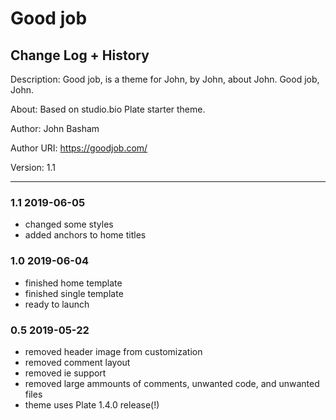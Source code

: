 # Good job
## Change Log + History

Description: Good job, is a theme for John, by John, about John. Good job, John. 

About: Based on studio.bio Plate starter theme. 

Author: John Basham

Author URI: https://goodjob.com/

Version: 1.1

*******************************************************************

### 1.1 2019-06-05
- changed some styles
- added anchors to home titles

### 1.0 2019-06-04
- finished home template
- finished single template
- ready to launch

### 0.5 2019-05-22
- removed header image from customization
- removed comment layout
- removed ie support 
- removed large ammounts of comments, unwanted code, and unwanted files
- theme uses Plate 1.4.0 release(!)